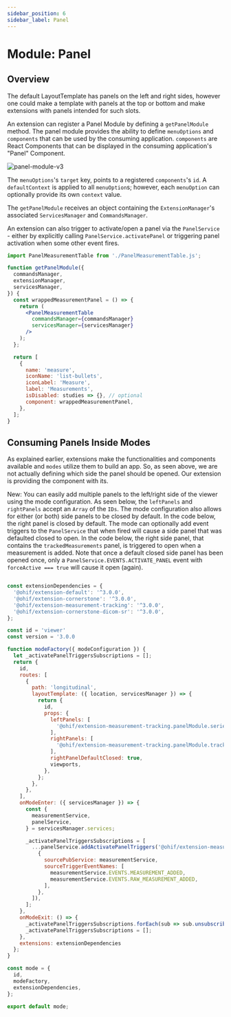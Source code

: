 ```yaml
---
sidebar_position: 6
sidebar_label: Panel
---
```


# Module: Panel

## Overview

The default LayoutTemplate has panels on the left and right sides, however one
could make a template with panels at the top or bottom and make extensions with
panels intended for such slots.

An extension can register a Panel Module by defining a `getPanelModule` method.
The panel module provides the ability to define `menuOptions` and `components`
that can be used by the consuming application. `components` are React Components
that can be displayed in the consuming application's "Panel" Component.

![panel-module-v3](../../../assets/img/panel-module-v3.png)

The `menuOptions`'s `target` key, points to a registered `components`'s `id`. A
`defaultContext` is applied to all `menuOption`s; however, each `menuOption` can
optionally provide its own `context` value.

The `getPanelModule` receives an object containing the `ExtensionManager`'s
associated `ServicesManager` and `CommandsManager`.

An extension can also trigger to activate/open a panel via the `PanelService` -
either by explicitly calling `PanelService.activatePanel` or triggering panel
activation when some other event fires.

```jsx
import PanelMeasurementTable from './PanelMeasurementTable.js';

function getPanelModule({
  commandsManager,
  extensionManager,
  servicesManager,
}) {
  const wrappedMeasurementPanel = () => {
    return (
      <PanelMeasurementTable
        commandsManager={commandsManager}
        servicesManager={servicesManager}
      />
    );
  };

  return [
    {
      name: 'measure',
      iconName: 'list-bullets',
      iconLabel: 'Measure',
      label: 'Measurements',
      isDisabled: studies => {}, // optional
      component: wrappedMeasurementPanel,
    },
  ];
}
```

## Consuming Panels Inside Modes

As explained earlier, extensions make the functionalities and components
available and `modes` utilize them to build an app. So, as seen above, we are
not actually defining which side the panel should be opened. Our extension is
providing the component with its.

New: You can easily add multiple panels to the left/right side of the viewer
using the mode configuration. As seen below, the `leftPanels` and `rightPanels`
accept an `Array` of the `IDs`. The mode configuration also allows for either (or
both) side panels to be closed by default. In the code below, the right panel
is closed by default. The mode can optionally add event triggers to
the `PanelService` that when fired will cause a side panel that was defaulted
closed to open. In the code below, the right side panel, that contains the
`trackedMeasurements` panel, is triggered to open when a measurement is added.
Note that once a default closed side panel has been opened once,
only a `PanelService.EVENTS.ACTIVATE_PANEL` event with `forceActive === true`
will cause it open (again).

```js

const extensionDependencies = {
  '@ohif/extension-default': '^3.0.0',
  '@ohif/extension-cornerstone': '^3.0.0',
  '@ohif/extension-measurement-tracking': '^3.0.0',
  '@ohif/extension-cornerstone-dicom-sr': '^3.0.0',
};

const id = 'viewer'
const version = '3.0.0

function modeFactory({ modeConfiguration }) {
  let _activatePanelTriggersSubscriptions = [];
  return {
    id,
    routes: [
      {
        path: 'longitudinal',
        layoutTemplate: ({ location, servicesManager }) => {
          return {
            id,
            props: {
              leftPanels: [
                '@ohif/extension-measurement-tracking.panelModule.seriesList',
              ],
              rightPanels: [
                '@ohif/extension-measurement-tracking.panelModule.trackedMeasurements',
              ],
              rightPanelDefaultClosed: true,
              viewports,
            },
          };
        },
      },
    ],
    onModeEnter: ({ servicesManager }) => {
      const {
        measurementService,
        panelService,
      } = servicesManager.services;

      _activatePanelTriggersSubscriptions = [
        ...panelService.addActivatePanelTriggers('@ohif/extension-measurement-tracking.panelModule.trackedMeasurements', [
          {
            sourcePubService: measurementService,
            sourceTriggerEventNames: [
              measurementService.EVENTS.MEASUREMENT_ADDED,
              measurementService.EVENTS.RAW_MEASUREMENT_ADDED,
            ],
          },
        ]),
      ];
    },
    onModeExit: () => {
      _activatePanelTriggersSubscriptions.forEach(sub => sub.unsubscribe());
      _activatePanelTriggersSubscriptions = [];
    },
    extensions: extensionDependencies
  };
}

const mode = {
  id,
  modeFactory,
  extensionDependencies,
};

export default mode;

```
